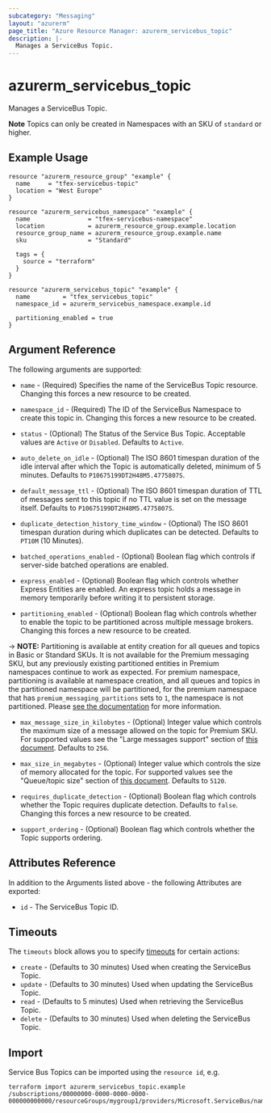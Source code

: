 ```yaml
---
subcategory: "Messaging"
layout: "azurerm"
page_title: "Azure Resource Manager: azurerm_servicebus_topic"
description: |-
  Manages a ServiceBus Topic.
---
```


# azurerm_servicebus_topic

Manages a ServiceBus Topic.

**Note** Topics can only be created in Namespaces with an SKU of `standard` or higher.

## Example Usage

```hcl
resource "azurerm_resource_group" "example" {
  name     = "tfex-servicebus-topic"
  location = "West Europe"
}

resource "azurerm_servicebus_namespace" "example" {
  name                = "tfex-servicebus-namespace"
  location            = azurerm_resource_group.example.location
  resource_group_name = azurerm_resource_group.example.name
  sku                 = "Standard"

  tags = {
    source = "terraform"
  }
}

resource "azurerm_servicebus_topic" "example" {
  name         = "tfex_servicebus_topic"
  namespace_id = azurerm_servicebus_namespace.example.id

  partitioning_enabled = true
}
```

## Argument Reference

The following arguments are supported:

* `name` - (Required) Specifies the name of the ServiceBus Topic resource. Changing this forces a new resource to be created.

* `namespace_id` - (Required) The ID of the ServiceBus Namespace to create this topic in. Changing this forces a new resource to be created.

* `status` - (Optional) The Status of the Service Bus Topic. Acceptable values are `Active` or `Disabled`. Defaults to `Active`.

* `auto_delete_on_idle` - (Optional) The ISO 8601 timespan duration of the idle interval after which the Topic is automatically deleted, minimum of 5 minutes. Defaults to `P10675199DT2H48M5.4775807S`.

* `default_message_ttl` - (Optional) The ISO 8601 timespan duration of TTL of messages sent to this topic if no TTL value is set on the message itself. Defaults to `P10675199DT2H48M5.4775807S`.

* `duplicate_detection_history_time_window` - (Optional) The ISO 8601 timespan duration during which duplicates can be detected. Defaults to `PT10M` (10 Minutes).

* `batched_operations_enabled` - (Optional) Boolean flag which controls if server-side batched operations are enabled.

* `express_enabled` - (Optional) Boolean flag which controls whether Express Entities are enabled. An express topic holds a message in memory temporarily before writing it to persistent storage.

* `partitioning_enabled` - (Optional) Boolean flag which controls whether to enable the topic to be partitioned across multiple message brokers. Changing this forces a new resource to be created.

-> **NOTE:** Partitioning is available at entity creation for all queues and topics in Basic or Standard SKUs. It is not available for the Premium messaging SKU, but any previously existing partitioned entities in Premium namespaces continue to work as expected. For premium namespace, partitioning is available at namespace creation, and all queues and topics in the partitioned namespace will be partitioned, for the premium namespace that has `premium_messaging_partitions` sets to `1`, the namespace is not partitioned. Please [see the documentation](https://docs.microsoft.com/azure/service-bus-messaging/service-bus-partitioning) for more information.

* `max_message_size_in_kilobytes` - (Optional) Integer value which controls the maximum size of a message allowed on the topic for Premium SKU. For supported values see the "Large messages support" section of [this document](https://docs.microsoft.com/azure/service-bus-messaging/service-bus-premium-messaging#large-messages-support-preview). Defaults to `256`.

* `max_size_in_megabytes` - (Optional) Integer value which controls the size of memory allocated for the topic. For supported values see the "Queue/topic size" section of [this document](https://docs.microsoft.com/azure/service-bus-messaging/service-bus-quotas). Defaults to `5120`.

* `requires_duplicate_detection` - (Optional) Boolean flag which controls whether the Topic requires duplicate detection. Defaults to `false`. Changing this forces a new resource to be created.

* `support_ordering` - (Optional) Boolean flag which controls whether the Topic supports ordering.

## Attributes Reference

In addition to the Arguments listed above - the following Attributes are exported:

* `id` - The ServiceBus Topic ID.

## Timeouts

The `timeouts` block allows you to specify [timeouts](https://www.terraform.io/language/resources/syntax#operation-timeouts) for certain actions:

* `create` - (Defaults to 30 minutes) Used when creating the ServiceBus Topic.
* `update` - (Defaults to 30 minutes) Used when updating the ServiceBus Topic.
* `read` - (Defaults to 5 minutes) Used when retrieving the ServiceBus Topic.
* `delete` - (Defaults to 30 minutes) Used when deleting the ServiceBus Topic.

## Import

Service Bus Topics can be imported using the `resource id`, e.g.

```shell
terraform import azurerm_servicebus_topic.example /subscriptions/00000000-0000-0000-0000-000000000000/resourceGroups/mygroup1/providers/Microsoft.ServiceBus/namespaces/sbns1/topics/sntopic1
```
